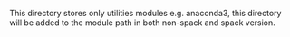 This directory stores only utilities modules e.g. anaconda3, 
this directory will be added to the module path in both non-spack and spack version. 
